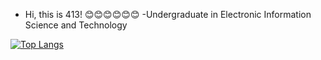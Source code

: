 - Hi, this is 413!
  😊😊😊😊😊😊
-Undergraduate in Electronic Information Science and Technology

[![Top Langs](https://github-readme-stats.vercel.app/api/top-langs/?username=syx-413)](https://github.com/syx-413/github-readme-stats)

<!---
syx-413/syx-413 is a ✨ special ✨ repository because its `README.md` (this file) appears on your GitHub profile.
You can click the Preview link to take a look at your changes.
--->
